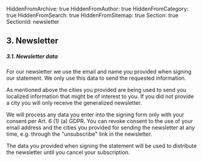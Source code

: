 HiddenFromArchive: true
HiddenFromAuthor: true
HiddenFromCategory: true
HiddenFromSearch: true
HiddenFromSitemap: true
Section: true
SectionId: newsletter

## 3. Newsletter

##### 3.1. Newsletter data

For our newsletter we use the email and name you provided when signing our statement. We only use this data to send the requested information.

As mentioned above the cities you provided are being used to send you localized information that might be of interest to you. If you did not provide a city you will only receive the generalized newsletter.

We will process any data you enter into the signing form only with your consent per Art. 6 (1) (a) GDPR. You can revoke consent to the use of your email address and the cities you provided for sending the newsletter at any time, e.g. through the "unsubscribe" link in the newsletter.

The data you provided when signing the statement will be used to distribute the newsletter until you cancel your subscription.
